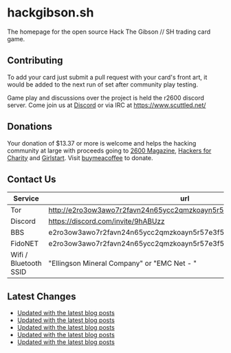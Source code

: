 # hackgibson.sh
The homepage for the open source Hack The Gibson // SH trading card game.


## Contributing

To add your card just submit a pull request with your card's front art, it would be added to the next run of set after community play testing.

Game play and discussions over the project is held the r2600 discord server. Come join us at [Discord](https://discord.com/invite/9hABUzz) or via IRC at https://www.scuttled.net/


## Donations

Your donation of $13.37 or more is welcome and helps the hacking community at large with proceeds going to [2600 Magazine](https://2600.com/), [Hackers for Charity](https://hackersforcharity.org) and [Girlstart](https://girlstart.org).  Visit [buymeacoffee](https://www.buymeacoffee.com/hackgibson.sh) to donate.


## Contact Us

Service | url
-|-
Tor | http://e2ro3ow3awo7r2favn24n65ycc2qmzkoayn5r57e3f56nvjwdcgg32ad.onion
Discord | https://discord.com/invite/9hABUzz
BBS | e2ro3ow3awo7r2favn24n65ycc2qmzkoayn5r57e3f56nvjwdcgg32ad.onion:23
FidoNET | e2ro3ow3awo7r2favn24n65ycc2qmzkoayn5r57e3f56nvjwdcgg32ad.onion:24554
Wifi / Bluetooth SSID | "Ellingson Mineral Company" or "EMC Net - <fidonet address>"

## Latest Changes
<!-- BLOG-POST-LIST:START -->
- [Updated with the latest blog posts](https://github.com/DFW2600/hackgibson.sh/commit/9e3fda14301dee585856facb27868c0a0a095832)
- [Updated with the latest blog posts](https://github.com/DFW2600/hackgibson.sh/commit/1e6a6c805a42c0f44f31eada1797f74accb49b01)
- [Updated with the latest blog posts](https://github.com/DFW2600/hackgibson.sh/commit/e9dce991c968f8ce6e00924f82e1d65bbe9509b0)
- [Updated with the latest blog posts](https://github.com/DFW2600/hackgibson.sh/commit/570c53cf041429cf7b10ba1f58321477ccae5547)
- [Updated with the latest blog posts](https://github.com/DFW2600/hackgibson.sh/commit/96b2ca45e99a3d425f4c0d8b95325d6e73d4df2d)
<!-- BLOG-POST-LIST:END -->
